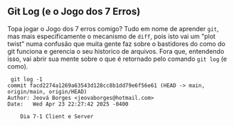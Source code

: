 ## Git Log (e o Jogo dos 7 Erros)

Topa jogar o Jogo dos 7 erros comigo? Tudo em nome de aprender `git`, mas mais especificamente
o mecanismo de `diff`, pois isto vai um "plot twist" numa confusão que muita gente
faz sobre o bastidores do como do git funciona e gerencia o seu historico de arquivos.
Fora que, entendendo isso, vai abrir sua mente sobre o que é retornado pelo comando
`git log` (e como).

```
 git log -1
commit facd2274a1269a63543d128cc8b1dd79e6f56e61 (HEAD -> main, origin/main, origin/HEAD)
Author: Jeová Borges <jeovaborges@hotmail.com>
Date:   Wed Apr 23 22:27:42 2025 -0400

    Dia 7-1 Client e Server
```
